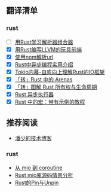 
## 翻译清单

### rust

- [ ] [用Rust学习解析器组合器](./lang/rust/01-用Rust学习解析器组合器.md)
- [x] [用Rust编写LLVM的玩具前端](./lang/rust/02-用Rust编写LLVM的玩具前端.md)
- [x] [使用nom解析url](./lang/rust/03-使用nom解析url.md)
- [x] [Rust中异步编程实用介绍](./lang/rust/04-Rust中异步编程实用介绍.md)
- [x] [Tokio内幕-自底向上理解Rust的IO框架](./lang/rust/05-tokio内幕-自底向上理解Rust的异步IO框架.md)
- [x] [「转」Rust 中的 Arenas](./lang/rust/06-Rust中的Arenas.md)
- [x] [「转」图解 Rust 所有权与生命周期](./lang/rust/08-图解Rust所有权与生命周期.md)
- [x] [Rust 异步执行器](./lang/rust/09-Rust异步执行器.md)
- [x] [Rust 中的宏：带有示例的教程](./lang/rust/11-Rust中的宏:带有示例的教程.md)

## 推荐阅读

- [潘少的技术博客](https://strikefreedom.top/)

### rust

- [从 mio 到 coroutine](https://hexilee.me/2018/12/17/rust-async-io/)
- [Rust mio库源码情景分析](https://blog.zongwu233.com/rust-mio-source-scenario-analysis/)
- [Rust的Pin与Unpin](https://folyd.com/blog/rust-pin-unpin/)
